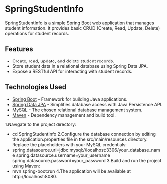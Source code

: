# SpringStudentInfo
SpringStudentInfo is a simple Spring Boot web application that manages student information. It provides basic CRUD (Create, Read, Update, Delete) operations for student records.
## Features

- Create, read, update, and delete student records.
- Store student data in a relational database using Spring Data JPA.
- Expose a RESTful API for interacting with student records.
## Technologies Used

- [Spring Boot](https://spring.io/projects/spring-boot) - Framework for building Java applications.
- [Spring Data JPA](https://spring.io/projects/spring-data-jpa) - Simplifies database access with Java Persistence API.
- [MySQL](https://www.mysql.com/) - The chosen relational database management system.
- [Maven](https://maven.apache.org/) - Dependency management and build tool.

1.Navigate to the project directory:
-   cd SpringStudentInfo
2.Configure the database connection by editing the application.properties file in the src/main/resources directory. Replace the placeholders with your MySQL credentials:
-   spring.datasource.url=jdbc:mysql://localhost:3306/your_database_name
    spring.datasource.username=your_username
    spring.datasource.password=your_password
3.Build and run the project using Maven:
-    mvn spring-boot:run
4.The application will be available at http://localhost:8080.      
